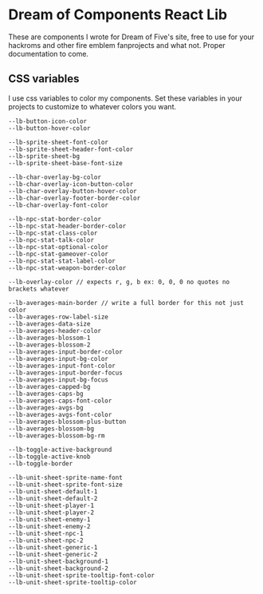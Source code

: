 # Dream of Components React Lib
These are components I wrote for Dream of Five's site, free to use for your hackroms and other fire emblem fanprojects and what not. Proper documentation to come.


## CSS variables
I use css variables to color my components. Set these variables in your projects to customize to whatever colors you want. 

```
--lb-button-icon-color
--lb-button-hover-color

--lb-sprite-sheet-font-color
--lb-sprite-sheet-header-font-color
--lb-sprite-sheet-bg
--lb-sprite-sheet-base-font-size

--lb-char-overlay-bg-color
--lb-char-overlay-icon-button-color 
--lb-char-overlay-button-hover-color
--lb-char-overlay-footer-border-color
--lb-char-overlay-font-color

--lb-npc-stat-border-color
--lb-npc-stat-header-border-color
--lb-npc-stat-class-color
--lb-npc-stat-talk-color
--lb-npc-stat-optional-color
--lb-npc-stat-gameover-color
--lb-npc-stat-stat-label-color
--lb-npc-stat-weapon-border-color

--lb-overlay-color // expects r, g, b ex: 0, 0, 0 no quotes no brackets whatever

--lb-averages-main-border // write a full border for this not just color
--lb-averages-row-label-size
--lb-averages-data-size
--lb-averages-header-color
--lb-averages-blossom-1
--lb-averages-blossom-2
--lb-averages-input-border-color
--lb-averages-input-bg-color
--lb-averages-input-font-color
--lb-averages-input-border-focus
--lb-averages-input-bg-focus
--lb-averages-capped-bg
--lb-averages-caps-bg
--lb-averages-caps-font-color
--lb-averages-avgs-bg
--lb-averages-avgs-font-color
--lb-averages-blossom-plus-button
--lb-averages-blossom-bg
--lb-averages-blossom-bg-rm

--lb-toggle-active-background
--lb-toggle-active-knob
--lb-toggle-border

--lb-unit-sheet-sprite-name-font
--lb-unit-sheet-sprite-font-size
--lb-unit-sheet-default-1
--lb-unit-sheet-default-2
--lb-unit-sheet-player-1
--lb-unit-sheet-player-2
--lb-unit-sheet-enemy-1
--lb-unit-sheet-enemy-2
--lb-unit-sheet-npc-1
--lb-unit-sheet-npc-2
--lb-unit-sheet-generic-1
--lb-unit-sheet-generic-2
--lb-unit-sheet-background-1
--lb-unit-sheet-background-2
--lb-unit-sheet-sprite-tooltip-font-color
--lb-unit-sheet-sprite-tooltip-color
```




